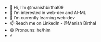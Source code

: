 - 👋 Hi, I’m @manishbirthal09
- 👀 I’m interested in web-dev and AI-ML
- 🌱 I’m currently learning web-dev
- 📫 Reach me on LinkedIn - @Manish Birthal
- 😄 Pronouns: he/him
- ⚡ 

<!---
manishbirthal09/manishbirthal09 is a ✨ special ✨ repository because its `README.md` (this file) appears on your GitHub profile.
You can click the Preview link to take a look at your changes.
--->
